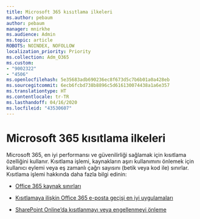 ```yaml
---
title: Microsoft 365 kısıtlama ilkeleri
ms.author: pebaum
author: pebaum
manager: mnirkhe
ms.audience: Admin
ms.topic: article
ROBOTS: NOINDEX, NOFOLLOW
localization_priority: Priority
ms.collection: Adm_O365
ms.custom:
- "9002322"
- "4506"
ms.openlocfilehash: 5e35683adb690236ec8f673d5c7b6b01a0a428eb
ms.sourcegitcommit: 6ecb6fcbd738b8896c5d616130074438a1a6e357
ms.translationtype: HT
ms.contentlocale: tr-TR
ms.lasthandoff: 04/16/2020
ms.locfileid: "43530607"
---
```

# <a name="microsoft-365-throttle-policies"></a>Microsoft 365 kısıtlama ilkeleri

Microsoft 365, en iyi performansı ve güvenilirliği sağlamak için kısıtlama özelliğini kullanır. Kısıtlama işlemi, kaynakların aşırı kullanımını önlemek için kullanıcı eylemi veya eş zamanlı çağrı sayısını (betik veya kod ile) sınırlar. Kısıtlama işlemi hakkında daha fazla bilgi edinin:

- [Office 365 kaynak sınırları](https://docs.microsoft.com/office365/Enterprise/office-365-resource-limits)

- [Kısıtlamaya ilişkin Office 365 e-posta geçişi en iyi uygulamaları](https://docs.microsoft.com/exchange/mailbox-migration/office-365-migration-best-practices#office-365-throttling)

- [SharePoint Online’da kısıtlanmayı veya engellenmeyi önleme](https://docs.microsoft.com/sharepoint/dev/general-development/how-to-avoid-getting-throttled-or-blocked-in-sharepoint-online)
